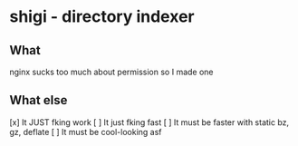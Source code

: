 # shigi - directory indexer

## What

nginx sucks too much about permission so I made one

## What else

[x] It JUST fking work
[ ] It just fking fast
[ ] It must be faster with static bz, gz, deflate
[ ] It must be cool-looking asf